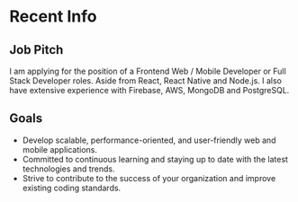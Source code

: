 # Recent Info

## Job Pitch

I am applying for the position of a Frontend Web / Mobile Developer or Full Stack Developer roles. Aside from React, React Native and Node.js. I also have extensive experience with Firebase, AWS, MongoDB and PostgreSQL.

## Goals

- Develop scalable, performance-oriented, and user-friendly web and mobile applications.
- Committed to continuous learning and staying up to date with the latest technologies and trends.
- Strive to contribute to the success of your organization and improve existing coding standards.
